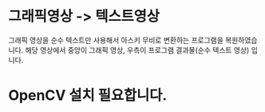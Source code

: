 # 그래픽영상 -> 텍스트영상

그래픽 영상을 순수 텍스트만 사용해서 아스키 무비로 변환하는 프로그램을 복원하였습니다.
해당 영상에서 중앙이 그래픽 영상, 우측이 프로그램 결과물(순수 텍스트 영상) 입니다.

# OpenCV 설치 필요합니다.
